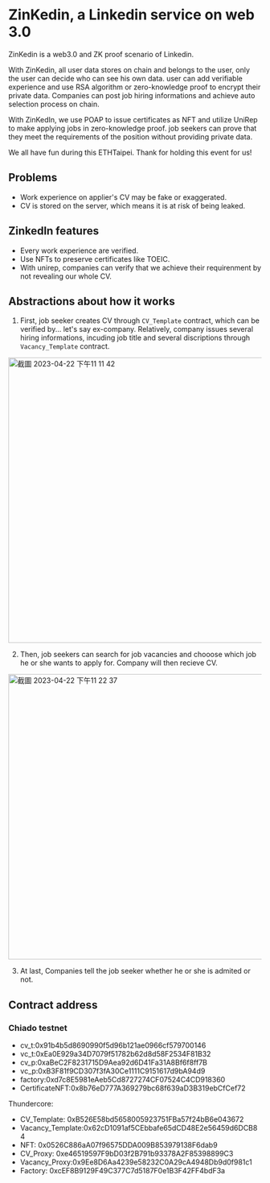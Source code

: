 # ZinKedin, a Linkedin service on web 3.0

ZinKedin is a web3.0 and ZK proof scenario of Linkedin. 

With ZinKedin,  all user data stores on chain and belongs to the user, only the user can decide who can see his own data. user can add verifiable experience and use RSA algorithm or zero-knowledge proof to encrypt their private data. Companies can post job hiring informations and achieve auto selection process on chain.

With ZinKedIn, we use POAP to issue certificates as NFT and utilize UniRep to make applying jobs in zero-knowledge proof. job seekers can prove that they meet the requirements of the position without providing private data.  

We all have fun during this ETHTaipei. Thank for holding this event for us!

## Problems
* Work experience on applier's CV may be fake or exaggerated.
* CV is stored on the server, which means it is at risk of being leaked.

## ZinkedIn features
* Every work experience are verified.
* Use NFTs to preserve certificates like TOEIC.
* With unirep, companies can verify that we achieve their requirenment by not revealing our whole CV.


## Abstractions about how it works

1. First, job seeker creates CV through `CV_Template` contract, which can be verified by... let's say ex-company. Relatively, company issues several hiring informations, incuding job title and several discriptions through `Vacancy_Template` contract.
<img width="567" alt="截圖 2023-04-22 下午11 11 42" src="https://user-images.githubusercontent.com/125814787/233792577-e4cfb024-c985-412b-bfb8-4c5f5621db2f.png">

2. Then, job seekers can search for job vacancies and chooose which job he or she wants to apply for. Company will then recieve CV.
<img width="567" alt="截圖 2023-04-22 下午11 22 37" src="https://user-images.githubusercontent.com/125814787/233793007-221153f2-2e5e-432c-82c0-d6d1013fe74c.png">

3. At last, Companies tell the job seeker whether he or she is admited or not.

## Contract address
### Chiado testnet
* cv_t:0x91b4b5d8690990f5d96b121ae0966cf579700146
* vc_t:0xEa0E929a34D7079f51782b62d8d58F2534F81B32
* cv_p:0xaBeC2F8231715D9Aea92d6D41Fa31A8Bf6f8ff7B
* vc_p:0xB3F81f9CD307f3fA30Ce1111C9151617d9bA94d9
* factory:0xd7c8E5981eAeb5Cd8727274CF07524C4CD918360
* CertificateNFT:0x8b76eD777A369279bc68f639aD3B319ebCfCef72


Thundercore:
* CV_Template: 0xB526E58bd5658005923751FBa57f24bB6e043672
* Vacancy_Template:0x62cD1091af5CEbbafe65dCD48E2e56459d6DCB84
* NFT: 0x0526C886aA07f96575DDA009B853979138F6dab9
* CV_Proxy: 0xe46519597F9bD03f2B791b93378A2F85398899C3
* Vacancy_Proxy:0x9Ee8D6Aa4239e58232C0A29cA4948Db9d0f981c1
* Factory: 0xcEF8B9129F49C377C7d5187F0e1B3F42FF4bdF3a
